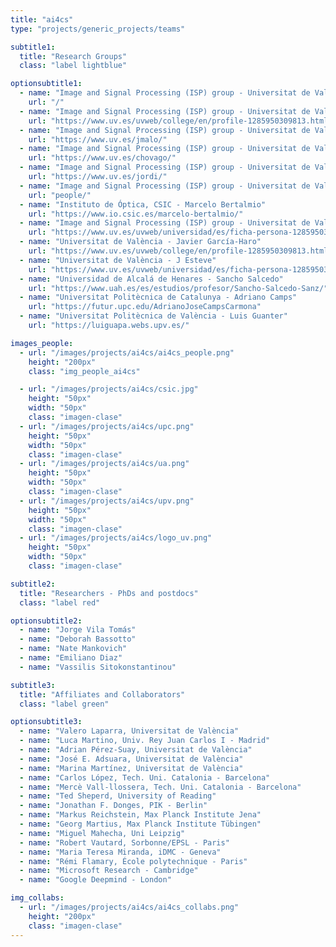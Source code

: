 ```yaml
---
title: "ai4cs"
type: "projects/generic_projects/teams"

subtitle1: 
  title: "Research Groups"
  class: "label lightblue"

optionsubtitle1:
  - name: "Image and Signal Processing (ISP) group - Universitat de València Gustau Camps-Valls, PI"
    url: "/"
  - name: "Image and Signal Processing (ISP) group - Universitat de València Maria Piles, PI"
    url: "https://www.uv.es/uvweb/college/en/profile-1285950309813.html?p2=piguima&idA=true"
  - name: "Image and Signal Processing (ISP) group - Universitat de València Jesús Malo"
    url: "https://www.uv.es/jmalo/"
  - name: "Image and Signal Processing (ISP) group - Universitat de València Luis Gómez Chova"
    url: "https://www.uv.es/chovago/"
  - name: "Image and Signal Processing (ISP) group - Universitat de València Jordi Muñoz"
    url: "https://www.uv.es/jordi/"
  - name: "Image and Signal Processing (ISP) group - Universitat de València Julia Amorós"
    url: "people/"
  - name: "Instituto de Óptica, CSIC - Marcelo Bertalmio"
    url: "https://www.io.csic.es/marcelo-bertalmio/"
  - name: "Image and Signal Processing (ISP) group - Universitat de València Ana B. Ruescas"
    url: "https://www.uv.es/uvweb/universidad/es/ficha-persona-1285950309813.html?p2=bruescas"
  - name: "Universitat de València - Javier García-Haro"
    url: "https://www.uv.es/uvweb/college/en/profile-1285950309813.html?p2=garciaja&idA=true"
  - name: "Universitat de València - J Esteve"
    url: "https://www.uv.es/uvweb/universidad/es/ficha-persona-1285950309813.html?p2=estajo&idA=true"
  - name: "Universidad de Alcalá de Henares - Sancho Salcedo"
    url: "https://www.uah.es/es/estudios/profesor/Sancho-Salcedo-Sanz/"
  - name: "Universitat Politècnica de Catalunya - Adriano Camps"
    url: "https://futur.upc.edu/AdrianoJoseCampsCarmona"
  - name: "Universitat Politècnica de València - Luis Guanter"
    url: "https://luiguapa.webs.upv.es/"

images_people:
  - url: "/images/projects/ai4cs/ai4cs_people.png"  
    height: "200px"
    class: "img_people_ai4cs"

  - url: "/images/projects/ai4cs/csic.jpg"
    height: "50px"
    width: "50px"
    class: "imagen-clase"
  - url: "/images/projects/ai4cs/upc.png"
    height: "50px"
    width: "50px"
    class: "imagen-clase"
  - url: "/images/projects/ai4cs/ua.png"
    height: "50px"
    width: "50px"
    class: "imagen-clase"
  - url: "/images/projects/ai4cs/upv.png"
    height: "50px"
    width: "50px"
    class: "imagen-clase"
  - url: "/images/projects/ai4cs/logo_uv.png"
    height: "50px"
    width: "50px"
    class: "imagen-clase"

subtitle2: 
  title: "Researchers - PhDs and postdocs"
  class: "label red"

optionsubtitle2:
  - name: "Jorge Vila Tomás"
  - name: "Deborah Bassotto"
  - name: "Nate Mankovich"
  - name: "Emiliano Diaz"
  - name: "Vassilis Sitokonstantinou"

subtitle3: 
  title: "Affiliates and Collaborators"
  class: "label green"

optionsubtitle3:
  - name: "Valero Laparra, Universitat de València"
  - name: "Luca Martino, Univ. Rey Juan Carlos I - Madrid"
  - name: "Adrian Pérez-Suay, Universitat de València"
  - name: "José E. Adsuara, Universitat de València"
  - name: "Marina Martínez, Universitat de València"
  - name: "Carlos López, Tech. Uni. Catalonia - Barcelona"
  - name: "Mercè Vall-llossera, Tech. Uni. Catalonia - Barcelona"
  - name: "Ted Sheperd, University of Reading"
  - name: "Jonathan F. Donges, PIK - Berlin"
  - name: "Markus Reichstein, Max Planck Institute Jena"
  - name: "Georg Martius, Max Planck Institute Tübingen"
  - name: "Miguel Mahecha, Uni Leipzig"
  - name: "Robert Vautard, Sorbonne/EPSL - Paris"
  - name: "Maria Teresa Miranda, iDMC - Geneva"
  - name: "Rémi Flamary, École polytechnique - Paris"
  - name: "Microsoft Research - Cambridge"
  - name: "Google Deepmind - London"

img_collabs: 
  - url: "/images/projects/ai4cs/ai4cs_collabs.png"
    height: "200px"
    class: "imagen-clase"
---
```


